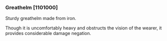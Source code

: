 ### Greathelm [1101000]

Sturdy greathelm made from iron.

Though it is uncomfortably heavy and obstructs the vision of the wearer, it provides considerable damage negation.